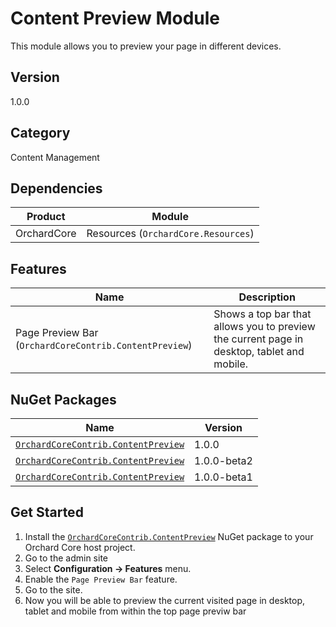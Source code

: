 # Content Preview Module

This module allows you to preview your page in different devices.

## Version

1.0.0

## Category

Content Management

## Dependencies

| Product | Module |
| --- | --- |
| OrchardCore | Resources (`OrchardCore.Resources`) |

## Features

| Name | Description |
| --- | --- |
| Page Preview Bar (`OrchardCoreContrib.ContentPreview`) | Shows a top bar that allows you to preview the current page in desktop, tablet and mobile. |

## NuGet Packages

| Name | Version |
| --- | --- |
| [`OrchardCoreContrib.ContentPreview`](https://www.nuget.org/packages/OrchardCoreContrib.ContentPreview/1.0.0) | 1.0.0 |
| [`OrchardCoreContrib.ContentPreview`](https://www.nuget.org/packages/OrchardCoreContrib.ContentPreview/1.0.0-beta2) | 1.0.0-beta2 |
| [`OrchardCoreContrib.ContentPreview`](https://www.nuget.org/packages/OrchardCoreContrib.ContentPreview/1.0.0-beta1) | 1.0.0-beta1 |

## Get Started

1. Install the [`OrchardCoreContrib.ContentPreview`](https://www.nuget.org/packages/OrchardCoreContrib.ContentPreview/) NuGet package to your Orchard Core host project.
2. Go to the admin site
3. Select **Configuration -> Features** menu.
4. Enable the `Page Preview Bar` feature.
5. Go to the site.
6. Now you will be able to preview the current visited page in desktop, tablet and mobile from within the top page previw bar
